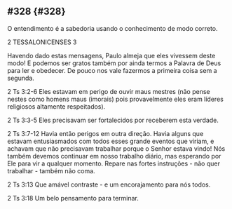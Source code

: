 ## #328 {#328}

O entendimento é a sabedoria usando o conhecimento de modo correto.

2 TESSALONICENSES 3

Havendo dado estas mensagens, Paulo almeja que eles vivessem deste modo! E podemos ser gratos também por ainda termos a Palavra de Deus para ler e obedecer. De pouco nos vale fazermos a primeira coisa sem a segunda.

2 Ts 3:2-6 Eles estavam em perigo de ouvir maus mestres (não pense nestes como homens maus (imorais) pois provavelmente eles eram líderes religiosos altamente respeitados).

2 Ts 3:3-5 Eles precisavam ser fortalecidos por receberem esta verdade.

2 Ts 3:7-12 Havia então perigos em outra direção. Havia alguns que estavam entusiasmados com todos esses grande eventos que viriam, e achavam que não precisavam trabalhar porque o Senhor estava vindo! Nós também devemos continuar em nosso trabalho diário, mas esperando por Ele para vir a qualquer momento. Repare nas fortes instruções - não quer trabalhar - também não coma.

2 Ts 3:13 Que amável contraste - e um encorajamento para nós todos.

2 Ts 3:18 Um belo pensamento para terminar.